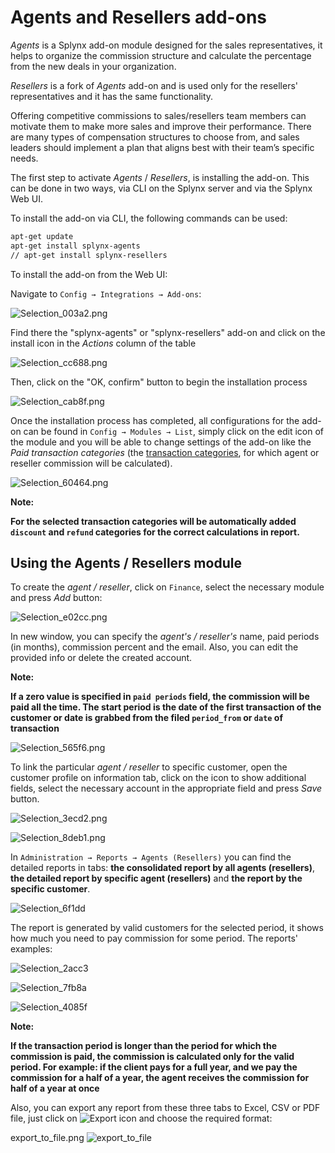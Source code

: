 Agents and Resellers add-ons
========

*Agents* is a Splynx add-on module designed for the sales representatives, it helps to organize the commission structure and calculate the percentage from the new deals in your organization.

*Resellers* is a fork of *Agents* add-on and is used only for the resellers' representatives and it has the same functionality.

Offering competitive commissions to sales/resellers team members can motivate them to make more sales and improve their performance. There are many types of compensation structures to choose from, and sales leaders should implement a plan that aligns best with their team’s specific needs.

The first step to activate *Agents* / *Resellers*, is installing the add-on. This can be done in two ways, via CLI on the Splynx server and via the Splynx Web UI.

To install the add-on via CLI, the following commands can be used:

```bash
apt-get update  
apt-get install splynx-agents
// apt-get install splynx-resellers
```

To install the add-on from the Web UI:

Navigate to `Config → Integrations → Add-ons`:

![Selection_003a2.png](Selection_003a2.png)

Find there the "splynx-agents" or "splynx-resellers" add-on and click on the install icon in the *Actions* column of the table

![Selection_cc688.png](Selection_cc688.png)

Then, click on the "OK, confirm" button to begin the installation process

![Selection_cab8f.png](Selection_cab8f.png)

Once the installation process has completed, all configurations for the add-on can be found in `Config → Modules → List`, simply click on the edit icon of the module and you will be able to change settings of the add-on like the *Paid transaction categories* (the [transaction categories](configuration/finance/transaction_categories/transaction_categories.md), for which agent or reseller commission will be calculated).

![Selection_60464.png](Selection_60464.png)

**Note:**

**For the selected transaction categories will be automatically added `discount` and `refund` categories for the correct calculations in report.**

## Using the Agents / Resellers module

To create the *agent / reseller*, click on `Finance`, select the necessary module and press *Add* button:

![Selection_e02cc.png](Selection_e02cc.png)

In new window, you can specify the *agent's / reseller's* name, paid periods (in months), commission percent and the email. Also, you can edit the provided info or delete the created account.

**Note:**

**If a zero value is specified in `paid periods` field, the commission will be paid all the time. The start period is the date of the first transaction of the customer or date is grabbed from the filed `period_from` or `date` of transaction**

![Selection_565f6.png](Selection_565f6.png)

To link the particular *agent / reseller* to specific customer, open the customer profile on information tab, click on the icon to show additional fields, select the necessary account in the appropriate field and press *Save* button.

![Selection_3ecd2.png](Selection_3ecd2.png)

![Selection_8deb1.png](Selection_8deb1.png)

In `Administration → Reports → Agents (Resellers)` you can find the detailed reports in tabs: **the consolidated report by all agents (resellers)**, **the detailed report by specific agent (resellers)** and **the report by the specific customer**.

![Selection_6f1dd](Selection_6f1dd.png)

The report is generated by valid customers for the selected period, it shows how much you need to pay commission for some period. The reports' examples:

![Selection_2acc3](Selection_2acc3.png)

![Selection_7fb8a](Selection_7fb8a.png)

![Selection_4085f](Selection_4085f.png)

**Note:**

**If the transaction period is longer than the period for which the commission is paid, the commission is calculated only for the valid period. For example: if the client pays for a full year, and we pay the commission for a half of a year, the agent receives the commission for half of a year at once**

Also, you can export any report from these three tabs to Excel, CSV or PDF file, just click on <icon class="image-icon">![Export](export.png)</icon> icon and choose the required format:

export_to_file.png
![export_to_file](export_to_file.png)
